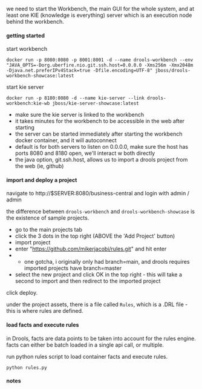 
we need to start the Workbench, the main GUI for the whole system, and at least one KIE (knowledge is everything) server which is an execution node behind the workbench.

#### getting started

start workbench

`docker run -p 8080:8080 -p 8001:8001 -d --name drools-workbench --env "JAVA_OPTS=-Dorg.uberfire.nio.git.ssh.host=0.0.0.0 -Xms256m -Xmx2048m -Djava.net.preferIPv4Stack=true -Dfile.encoding=UTF-8" jboss/drools-workbench-showcase:latest`

start kie server

`docker run -p 8180:8080 -d --name kie-server --link drools-workbench:kie-wb jboss/kie-server-showcase:latest`

* make sure the kie server is linked to the workbench
* it takes minutes for the workbench to be accessible in the web after starting
* the server can be started immediately after starting the workbench docker container, and it will autoconnect
* default is for both servers to listen on 0.0.0.0, make sure the host has ports 8080 and 8180 open, we'll interact w both directly
* the java option, git.ssh.host, allows us to import a drools project from the web (ie, github)

#### import and deploy a project

navigate to http://$SERVER:8080/business-central and login with admin / admin

the difference between `drools-workbench` and `drools-workbench-showcase` is the existence of sample projects.

* go to the main projects tab 
* click the 3 dots in the top right (ABOVE the 'Add Project' button)
* import project
* enter "https://github.com/mikerjacobi/rules.git" and hit enter
* * one gotcha, i originally only had branch=main, and drools requires imported projects have branch=master
* select the new project and click OK in the top right - this will take a second to import and then redirect to the imported project 

click deploy.

under the project assets, there is a file called `Rules`, which is a .DRL file - this is where rules are defined.

#### load facts and execute rules

in Drools, facts are data points to be taken into account for the rules engine. facts can either be batch loaded in a single api call, or multiple.

run python rules script to load container facts and execute rules.

`python rules.py`

#### notes